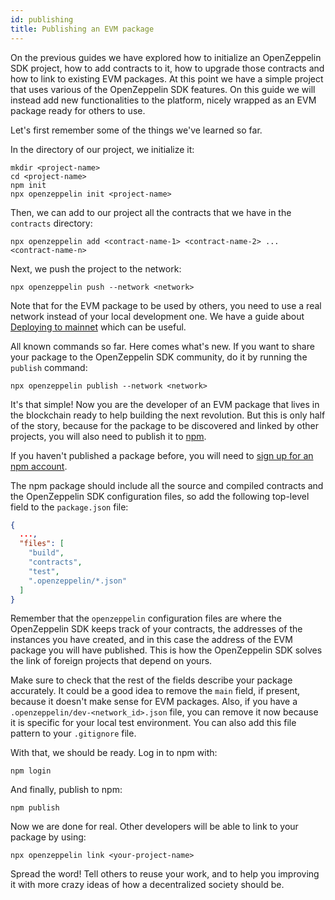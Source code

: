 ```yaml
---
id: publishing
title: Publishing an EVM package
---
```


On the previous guides we have explored how to initialize an OpenZeppelin SDK project,
how to add contracts to it, how to upgrade those contracts and how to link to
existing EVM packages. At this point we have a simple project that uses various
of the OpenZeppelin SDK features. On this guide we will instead add new
functionalities to the platform, nicely wrapped as an EVM package ready for
others to use.

Let's first remember some of the things we've learned so far.

In the directory of our project, we initialize it:

```console
mkdir <project-name>
cd <project-name>
npm init
npx openzeppelin init <project-name>
```

Then, we can add to our project all the contracts that we have in the
`contracts` directory:

```console
npx openzeppelin add <contract-name-1> <contract-name-2> ... <contract-name-n>
```

Next, we push the project to the network:

```console
npx openzeppelin push --network <network>
```

Note that for the EVM package to be used by others, you need to use a real
network instead of your local development one. We have a guide about
[Deploying to mainnet](mainnet) which can be useful.

All known commands so far. Here comes what's new. If you want to share your
package to the OpenZeppelin SDK community, do it by running the `publish` command:

```console
npx openzeppelin publish --network <network>
```

It's that simple! Now you are the developer of an EVM package that lives in
the blockchain ready to help building the next revolution. But this is only
half of the story, because for the package to be discovered and linked by
other projects, you will also need to publish it to
[npm](https://www.npmjs.com).

If you haven't published a package before, you will need to
[sign up for an npm account](https://www.npmjs.com/signup).

The npm package should include all the source and compiled contracts and the
OpenZeppelin SDK configuration files, so add the following top-level field to the
`package.json` file:

```json
{
  ...,
  "files": [
    "build",
    "contracts",
    "test",
    ".openzeppelin/*.json"
  ]
}
```

Remember that the `openzeppelin` configuration files are where the OpenZeppelin SDK keeps track of 
your contracts, the addresses of the instances you have created, and in this
case the address of the EVM package you will have published. This is how the OpenZeppelin SDK 
solves the link of foreign projects that depend on yours.

Make sure to check that the rest of the fields describe your package
accurately. It could be a good idea to remove the `main` field, if present,
because it doesn't make sense for EVM packages. Also, if you have a
`.openzeppelin/dev-<network_id>.json` file, you can remove it now because it is specific for your
local test environment. You can also add this file pattern to your `.gitignore` file.

With that, we should be ready. Log in to npm with:

```console
npm login
```

And finally, publish to npm:

```console
npm publish
```

Now we are done for real. Other developers will be able to link to your
package by using:

```console
npx openzeppelin link <your-project-name>
```

Spread the word! Tell others to reuse your work, and to help you improving it
with more crazy ideas of how a decentralized society should be.
